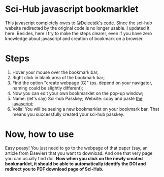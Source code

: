 # Sci-Hub javascript bookmarklet
This javascript completely owes to [@Deleetdk's code](https://github.com/Deleetdk/scihub_doi_bookmarklet/blob/master/code.js). Since the sci-hub website redirected by the original code is no longer usable. I updated it here. Besides, here I try to make the steps clearer, even if you have zero knowledge about javascript and creation of bookmark on a browser.

# Steps
1. Hover your mouse over the bookmark bar;
2. Right click in blank area of the bookmark bar;
3. Find the option "create webpage (G)" (ps. depend on your navigator, naming could be slightly different);
4. Now you can edit your own bookmarklet on the pop-up window;
5. Name: (let's say) Sci-hub Passkey; Website: copy and paste [the javascript](https://github.com/ygjose/Sci_hub-javascript-bookmarklet/blob/master/Sci-hub%20Passkey.js);
6. Voila! You will be seeing a new bookmarklet on your bookmark bar. That means you successfully created your sci-hub passkey.

# Now, how to use
Easy peasy! You just need to go to the webpage of that paper (say, an article from Elsevier) that you want to download. And one that very page you can usually find doi. **Now when you click on the newly created bookmarklet, it should be able to automatically identify the DOI and redirect you to PDF download page of Sci-Hub.**
